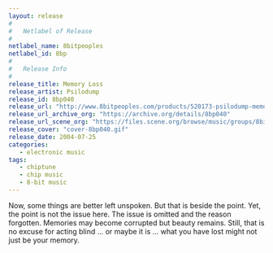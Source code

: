 ```yaml
---
layout: release
#
#   Netlabel of Release
#
netlabel_name: 8bitpeoples
netlabel_id: 8bp
#
#   Release Info
#
release_title: Memory Loss
release_artist: Psilodump
release_id: 8bp040
release_url: "http://www.8bitpeoples.com/products/520173-psilodump-memory-loss"
release_url_archive_org: "https://archive.org/details/8bp040"
release_url_scene_org: "https://files.scene.org/browse/music/groups/8bitpeoples/"
release_cover: "cover-8bp040.gif"
release_date: 2004-07-25
categories:
   - electronic music
tags:
   - chiptune
   - chip music
   - 8-bit music
---
```

Now, some things are better left unspoken. But that is beside the point. Yet, the point is not the issue here. The issue is omitted and the reason forgotten. Memories may become corrupted but beauty remains. Still, that is no excuse for acting blind ... or maybe it is ... what you have lost might not just be your memory.